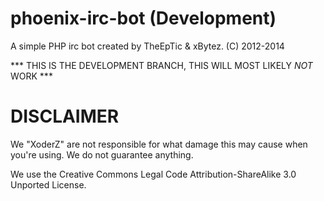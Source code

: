 phoenix-irc-bot (Development)
===============

A simple PHP irc bot created by TheEpTic & xBytez. (C) 2012-2014

*** THIS IS THE DEVELOPMENT BRANCH, THIS WILL MOST LIKELY _NOT_ WORK ***

DISCLAIMER
===============

We "XoderZ" are not responsible for what damage this may cause when you're using. We do not guarantee anything.

We use the Creative Commons Legal Code Attribution-ShareAlike 3.0 Unported License.
